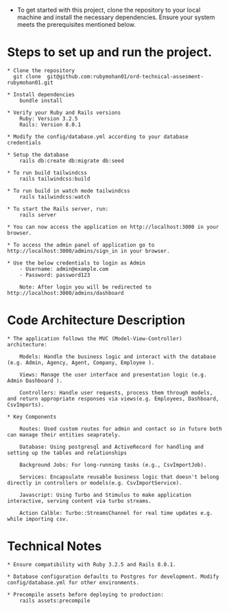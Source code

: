* To get started with this project, clone the repository to your local machine and install the necessary dependencies. Ensure your system meets the prerequisites mentioned below.

# Steps to set up and run the project.

    * Clone the repository
      git clone  git@github.com:rubymohan01/ord-technical-assesment-rubymohan01.git

    * Install dependencies
        bundle install

    * Verify your Ruby and Rails versions
        Ruby: Version 3.2.5
        Rails: Version 8.0.1

    * Modify the config/database.yml according to your database credentials

    * Setup the database
        rails db:create db:migrate db:seed

    * To run build tailwindcss
        rails tailwindcss:build
    
    * To run build in watch mode tailwindcss
        rails tailwindcss:watch

    * To start the Rails server, run:
        rails server

    * You can now access the application on http://localhost:3000 in your browser.

    * To access the admin panel of application go to http://localhost:3000/admins/sign_in in your browser.

    * Use the below credentials to login as Admin
        - Username: admin@example.com
        - Password: password123

        Note: After login you will be redirected to http://localhost:3000/admins/dashboard


# Code Architecture Description

    * The application follows the MVC (Model-View-Controller) architecture:

        Models: Handle the business logic and interact with the database (e.g. Admin, Agency, Agent, Company, Employee ). 

        Views: Manage the user interface and presentation logic (e.g. Admin Dashboard ).

        Controllers: Handle user requests, process them through models, and return appropriate responses via views(e.g. Employees, Dashboard, CsvImports).

    * Key Components

        Routes: Used custom routes for admin and contact so in future both can manage their entities seaprately.

        Database: Using postgresql and ActiveRecord for handling and setting up the tables and relationships

        Background Jobs: For long-running tasks (e.g., CsvImportJob).

        Services: Encapsulate reusable business logic that doesn't belong directly in controllers or models(e.g. CsvImportService).

        Javascript: Using Turbo and Stimulus to make application interactive, serving content via turbo streams.

        Action Calble: Turbo::StreamsChannel for real time updates e.g. while importing csv.

# Technical Notes

    * Ensure compatibility with Ruby 3.2.5 and Rails 8.0.1.

    * Database configuration defaults to Postgres for development. Modify config/database.yml for other environments.

    * Precompile assets before deploying to production:
        rails assets:precompile